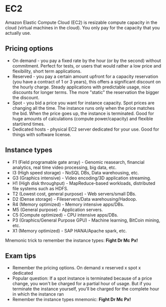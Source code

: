# EC2
Amazon Elastic Compute Cloud (EC2) is resizable compute capacity in the cloud (virtual machines in the cloud). You only pay for the capacity that you actually use.

## Pricing options
* On demand - you pay a fixed rate by the hour (or by the second) without commitment. Perfect for tests, or users that would rather a low price and flexibility, short term applications.
* Reserved - you pay a certain amount upfront for a capacity reservation (you have a contract of 1 or 3 years), this offers a significant discount on the hourly charge. Steady applications with predictable usage, nice discounts for longer terms. The more "static" the reservation the bigger the discount.
* Spot - you bid a price you want for instance capacity. Spot prices are changing all the time. The instance runs only when the price matches the bid. When the price goes up, the instance is terminated. Good for huge amounts of calculations (compute power/capacity) and flexible start/end times. 
* Dedicated hosts - physical EC2 server dedicated for your use. Good for things with software license.

## Instance types
* F1 (Field programable gate array) - Genomic reasearch, financial analytics, real time video processing, big data, etc.
* I3 (High speed storage) - NoSQL DBs, Data warehousing, etc. 
* G3 (Graphics intensive) - Video encoding/3D application streaming. 
* H1 (High disk throughput) - MapReduce-based workloads, distributed file systems such as HDFS. 
* T2 (Lowest cost, general purpose) - Web servers/small DBs.
* D2 (Dense storage) - Fileservers/Data warehousing/Hadoop.
* R4 (Memory optimized) - Memory intensive apps/DBs.
* M5 (General purpose) - Application servers.
* C5 (Compute optimized) - CPU intensive apps/DBs.
* P3 (Graphics/General Purpose GPU) - Machine learning, BitCoin mining, etc. 
* X1 (Memory optimized) - SAP HANA/Apache spark, etc.

Mnemonic trick to remember the instance types: **Fight Dr Mc Px!**

## Exam tips
* Remember the pricing options. On demand x reserved x spot x dedicated
* Popular question: If a spot instance is terminated because of a price change, you won't be charged for a partial hour of usage. But if you terminate the instance yourself, you'll be charged for the complete hour in which the instance ran
* Remember the instance types mnemonic: **Fight Dr Mc Px!**